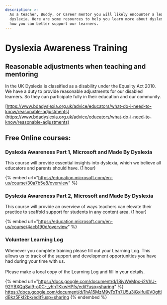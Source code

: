 ```yaml
---
description: >-
  As a teacher, Buddy, or Career mentor you will likely encounter a learner with
  dyslexia. Here are some resources to help you learn more about dyslexia and
  how you can better support our learners.
---
```


# Dyslexia Awareness Training

## Reasonable adjustments when teaching and mentoring

In the UK Dyslexia is classified as a disability under the Equality Act 2010. We have a duty to provide reasonable adjustments for our disabled learners. So they can participate fully in their education and our community.

[https://www.bdadyslexia.org.uk/advice/educators/what-do-i-need-to-know/reasonable-adjustments](https://www.bdadyslexia.org.uk/advice/educators/what-do-i-need-to-know/reasonable-adjustments)

## Free Online courses:

### Dyslexia Awareness Part 1, Microsoft and Made By Dyslexia

This course will provide essential insights into dyslexia, which we believe all educators and parents should have. (1 hour)

{% embed url="https://education.microsoft.com/en-us/course/30a7b5e8/overview" %}

### Dyslexia Awareness Part 2, Microsoft and Made By Dyslexia&#x20;

This course will provide an overview of ways teachers can elevate their practice to scaffold support for students in any content area. (1 hour)&#x20;

{% embed url="https://education.microsoft.com/en-us/course/4acb190d/overview" %}

### Volunteer Learning Log

Whenever you complete training please fill out your Learning Log. This allows us to track of the support and development opportunities you have had during your time with us. \
\
Please make a local copy of the Learning Log and fill in your details. &#x20;

{% embed url="https://docs.google.com/document/d/18jvWeMpx-i2VhU-92YBXQqSai9-o0C-_yhhTKkwHPfs/edit?usp=sharing" %}
https://docs.google.com/document/d/1hA15MzM9yTxTn7U5u3iGxlfui0V0gftldBkz5FkI2bk/edit?usp=sharing
{% endembed %}

